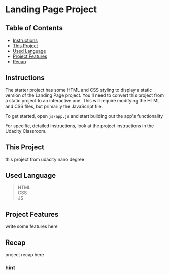 # Landing Page Project

## Table of Contents

* [Instructions](#instructions)
* [This Project](#This-Project)
* [Used Language](#Used-Language)
* [Project Features](#Project-Features)
* [Recap](#Recap)

## Instructions

The starter project has some HTML and CSS styling to display a static version of the Landing Page project. You'll need to convert this project from a static project to an interactive one. This will require modifying the HTML and CSS files, but primarily the JavaScript file.

To get started, open `js/app.js` and start building out the app's functionality

For specific, detailed instructions, look at the project instructions in the Udacity Classroom.
## This Project
this project from udacity nano degree

## Used Language 
> HTML<br>
> CSS<br>
> JS<br>

## Project Features
write some features here<br>
## Recap
project recap here<br>
### hint

<!--[#Recap]: #Recap-->